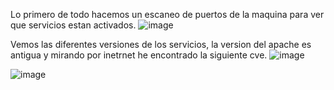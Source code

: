 Lo primero de todo hacemos un escaneo de puertos de la maquina para ver que servicios estan activados.
![image](https://github.com/Dani-ITB24/Proyecto-Final/assets/157145186/0ff31222-6fb0-49ab-97b0-5dae84970aab)

Vemos las diferentes versiones de los servicios, la version del apache es antigua y mirando por inetrnet he encontrado la siguiente cve.
![image](https://github.com/Dani-ITB24/Proyecto-Final/assets/157145186/c89b80da-0934-47bb-a565-591f90ec59c1)

![image](https://github.com/Dani-ITB24/Proyecto-Final/assets/157145186/1a453b12-f4ba-4274-b645-5907f4464b25)

